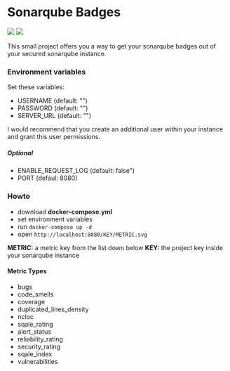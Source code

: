 # Sonarqube Badges
[![](https://images.microbadger.com/badges/image/ph1p/sonar-badges.svg)](https://microbadger.com/images/ph1p/sonar-badges)
[![](https://images.microbadger.com/badges/version/ph1p/sonar-badges.svg)](https://microbadger.com/images/ph1p/sonar-badges)

This small project offers you a way to get your sonarqube badges out of your secured sonarqube instance.

### Environment variables

Set these variables:

- USERNAME (default: "")
- PASSWORD (default: "")
- SERVER_URL (default: "")

I would recommend that you create an additional user within your instance and grant this user permissions.

##### Optional

- ENABLE_REQUEST_LOG (default: false")
- PORT (defaul: 8080)

### Howto

- download **docker-compose.yml**
- set environment variables
- run `docker-compose up -d`
- open `http://localhost:8080/KEY/METRIC.svg`

**METRIC:** a metric key from the list down below
**KEY:** the project key inside your sonarqube instance

#### Metric Types

- bugs
- code_smells
- coverage
- duplicated_lines_density
- ncloc
- sqale_rating
- alert_status
- reliability_rating
- security_rating
- sqale_index
- vulnerabilities
